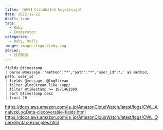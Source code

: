 ```yaml
---
title: 【AWS】CloudWatch LogsInsight
date: 2022-12-22
draft: true
tags:
  - Ruby
  - Enumerator
categories:
  - Ruby, Rails
image: images/logos/ruby.png
series:
  - 技術関連
---
```


```
fields @timestamp
| parse @message '"method":"*","path":"*","user_id":*,' as method, path, user_id
| fields @message, @logStream
| filter @logStream like /app/
| filter @timestamp >= 1671462000
| sort @timestamp desc
| limit 20
```

https://docs.aws.amazon.com/ja_jp/AmazonCloudWatch/latest/logs/CWL_AnalyzeLogData-discoverable-fields.html
https://docs.aws.amazon.com/ja_jp/AmazonCloudWatch/latest/logs/CWL_QuerySyntax-examples.html
